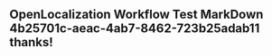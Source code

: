 <properties
ms.topic="hero-topic"
ms.test1="hero-topic"
ms.test2="test"/>

## OpenLocalization Workflow Test MarkDown 4b25701c-aeac-4ab7-8462-723b25adab11 thanks!
